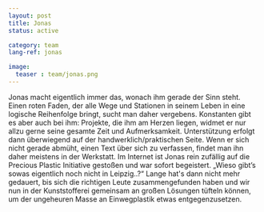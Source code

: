 ```yaml
---
layout: post
title: Jonas
status: active

category: team
lang-ref: jonas

image:
  teaser : team/jonas.png
---
```


Jonas macht eigentlich immer das, wonach ihm gerade der Sinn steht. Einen roten Faden, der alle Wege und Stationen in seinem Leben in eine logische Reihenfolge bringt, sucht man daher vergebens. Konstanten gibt es aber auch bei ihm: Projekte, die ihm am Herzen liegen, widmet er nur allzu gerne seine gesamte Zeit und Aufmerksamkeit. Unterstützung erfolgt dann überwiegend auf der handwerklich/praktischen Seite. Wenn er sich nicht gerade abmüht, einen Text über sich zu verfassen, findet man ihn daher meistens in der Werkstatt. Im Internet ist Jonas rein zufällig auf die Precious Plastic Initiative gestoßen und war sofort begeistert. „Wieso gibt’s sowas eigentlich noch nicht in Leipzig..?“ Lange hat's dann nicht mehr gedauert, bis sich die richtigen Leute zusammengefunden haben und wir nun in der Kunststofferei gemeinsam an großen Lösungen tüfteln können, um der ungeheuren Masse an Einwegplastik etwas entgegenzusetzen.


